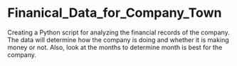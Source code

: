 # Finanical_Data_for_Company_Town


Creating a Python script for analyzing the financial records of the company. The data will determine how the company is doing and whether it is making money or not. Also, look at the months to determine month is best for the company. 
